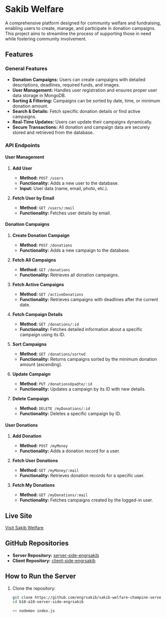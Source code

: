 # Sakib Welfare

A comprehensive platform designed for community welfare and fundraising, enabling users to create, manage, and participate in donation campaigns. This project aims to streamline the process of supporting those in need while fostering community involvement.

## Features

### General Features
- **Donation Campaigns:** Users can create campaigns with detailed descriptions, deadlines, required funds, and images.
- **User Management:** Handles user registration and ensures proper user data storage in MongoDB.
- **Sorting & Filtering:** Campaigns can be sorted by date, time, or minimum donation amount.
- **Search & Details:** Fetch specific donation details or find active campaigns.
- **Real-Time Updates:** Users can update their campaigns dynamically.
- **Secure Transactions:** All donation and campaign data are securely stored and retrieved from the database.

### API Endpoints
#### User Management
1. **Add User**
   - **Method:** `POST /users`
   - **Functionality:** Adds a new user to the database.
   - **Input:** User data (name, email, photo, etc.).

2. **Fetch User by Email**
   - **Method:** `GET /users/:mail`
   - **Functionality:** Fetches user details by email.

#### Donation Campaigns
1. **Create Donation Campaign**
   - **Method:** `POST /donations`
   - **Functionality:** Adds a new campaign to the database.

2. **Fetch All Campaigns**
   - **Method:** `GET /donations`
   - **Functionality:** Retrieves all donation campaigns.

3. **Fetch Active Campaigns**
   - **Method:** `GET /activeDonations`
   - **Functionality:** Retrieves campaigns with deadlines after the current date.

4. **Fetch Campaign Details**
   - **Method:** `GET /donations/:id`
   - **Functionality:** Fetches detailed information about a specific campaign using its ID.

5. **Sort Campaigns**
   - **Method:** `GET /donations/sorted`
   - **Functionality:** Returns campaigns sorted by the minimum donation amount (ascending).

6. **Update Campaign**
   - **Method:** `PUT /donationsUpadte/:id`
   - **Functionality:** Updates a campaign by its ID with new details.

7. **Delete Campaign**
   - **Method:** `DELETE /myDonations/:id`
   - **Functionality:** Deletes a specific campaign by ID.

#### User Donations
1. **Add Donation**
   - **Method:** `POST /myMoney`
   - **Functionality:** Adds a donation record for a user.

2. **Fetch User Donations**
   - **Method:** `GET /myMoney/:mail`
   - **Functionality:** Retrieves donation records for a specific user.

3. **Fetch My Donations**
   - **Method:** `GET /myDonations/:mail`
   - **Functionality:** Fetches campaigns created by the logged-in user.

## Live Site
[Visit Sakib Welfare](https://sakib-welfare-champine.netlify.app/)

## GitHub Repositories
- **Server Repository:** [server-side-engrsakib](https://github.com/engrsakib/sakib-welfare-champine-server-side)
- **Client Repository:** [client-side-engrsakib](https://github.com/engrsakib/sakib-welfare-champine-client-side)

## How to Run the Server
1. Clone the repository:
   ```bash
   git clone https://github.com/engrsakib/sakib-welfare-champine-server-side
   cd b10-a10-server-side-engrsakib

   >> nodemon index.js
